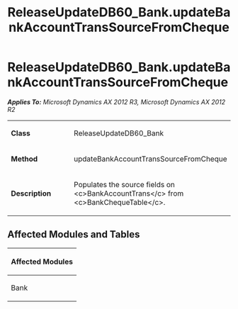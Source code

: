 ﻿---
title: ReleaseUpdateDB60_Bank.updateBankAccountTransSourceFromCheque
TOCTitle: ReleaseUpdateDB60_Bank.updateBankAccountTransSourceFromCheque
ms:assetid: b2f63f9b-064e-0e4f-5a07-9824be5d500a
ms:mtpsurl: https://msdn.microsoft.com/en-us/library/JJ736919(v=AX.60)
ms:contentKeyID: 49710603
ms.date: 05/18/2015
mtps_version: v=AX.60
---

# ReleaseUpdateDB60\_Bank.updateBankAccountTransSourceFromCheque 


_**Applies To:** Microsoft Dynamics AX 2012 R3, Microsoft Dynamics AX 2012 R2_

<table>
<colgroup>
<col style="width: 50%" />
<col style="width: 50%" />
</colgroup>
<tbody>
<tr class="odd">
<td><p><strong>Class</strong></p></td>
<td><p>ReleaseUpdateDB60_Bank</p></td>
</tr>
<tr class="even">
<td><p><strong>Method</strong></p></td>
<td><p>updateBankAccountTransSourceFromCheque</p></td>
</tr>
<tr class="odd">
<td><p><strong>Description</strong></p></td>
<td><p>Populates the source fields on &lt;c&gt;BankAccountTrans&lt;/c&gt; from &lt;c&gt;BankChequeTable&lt;/c&gt;.</p></td>
</tr>
</tbody>
</table>


## Affected Modules and Tables

<table>
<colgroup>
<col style="width: 100%" />
</colgroup>
<thead>
<tr class="header">
<th><p>Affected Modules</p></th>
</tr>
</thead>
<tbody>
<tr class="odd">
<td><p>Bank</p></td>
</tr>
</tbody>
</table>

  


